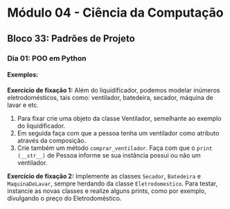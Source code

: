 # Módulo 04 - Ciência da Computação
## Bloco 33: Padrões de Projeto
### Dia 01: POO em Python
#### Exemplos:

**Exercício de fixação 1:** Além do liquidificador, podemos modelar inúmeros eletrodomésticos, tais como: ventilador, batedeira, secador, máquina de lavar e etc.
1. Para fixar crie uma objeto da classe Ventilador, semelhante ao exemplo do liquidificador.
1. Em seguida faça com que a pessoa tenha um ventilador como atributo através da composição.
1. Crie também um método `comprar_ventilador`.
Faça com que o `print (__str__)` de Pessoa informe se sua instância possui ou não um ventilador.

**Exercício de fixação 2:** Implemente as classes `Secador`, `Batedeira` e `MaquinaDeLavar`, sempre herdando da classe `Eletrodomestico`. Para testar, instancie as novas classes e realize alguns prints, como por exemplo, divulgando o preço do Eletrodoméstico.
